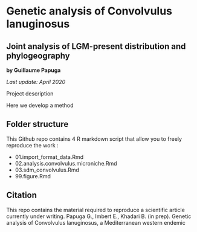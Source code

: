 # Genetic analysis of Convolvulus lanuginosus
## Joint analysis of LGM-present distribution and phylogeography

**by Guillaume Papuga**

*Last update: April 2020*

Project description

Here we develop a method  


## Folder structure
This Github repo contains 4 R markdown script that allow you to freely reproduce the work : 

* 01.import_format_data.Rmd
* 02.analysis.convolvulus.microniche.Rmd
* 03.sdm_convolvulus.Rmd
* 99.figure.Rmd

## Citation
This repo contains the material required to reproduce a scientific article currently under writing.
Papuga G., Imbert E., Khadari B. (in prep). Genetic analysis of Convolvulus lanuginosus, a Mediterranean western endemic
